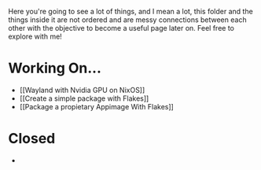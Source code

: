 Here you're going to see a lot of things, and I mean a lot, this folder and the things inside it are not ordered and are messy connections between each other with the objective to become a useful page later on.
Feel free to explore with me!

# Working On...
- [[Wayland with Nvidia GPU on NixOS]]
- [[Create a simple package with Flakes]]
- [[Package a propietary Appimage With Flakes]]

# Closed
- 